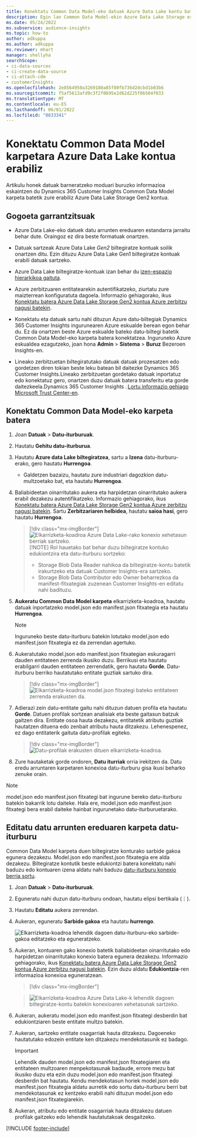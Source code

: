 ```yaml
---
title: Konektatu Common Data Model-eko datuak Azure Data Lake kontu batekin
description: Egin lan Common Data Model-ekin Azure Data Lake Storage erabiliz.
ms.date: 05/24/2022
ms.subservice: audience-insights
ms.topic: how-to
author: adkuppa
ms.author: adkuppa
ms.reviewer: mhart
manager: shellyha
searchScope:
- ci-data-sources
- ci-create-data-source
- ci-attach-cdm
- customerInsights
ms.openlocfilehash: 2e8564950a3269180a85f80fb736d2dcbd1b03b6
ms.sourcegitcommit: f5af5613afd9c3f2f0695e2d62d225f0b504f033
ms.translationtype: MT
ms.contentlocale: eu-ES
ms.lasthandoff: 06/01/2022
ms.locfileid: "8833341"
---
```

# <a name="connect-to-a-common-data-model-folder-using-an-azure-data-lake-account"></a>Konektatu Common Data Model karpetara Azure Data Lake kontua erabiliz

Artikulu honek datuak barneratzeko moduari buruzko informazioa eskaintzen du Dynamics 365 Customer Insights Common Data Model karpeta batetik zure erabiliz Azure Data Lake Storage Gen2 kontua.

## <a name="important-considerations"></a>Gogoeta garrantzitsuak

- Azure Data Lake-eko datuek datu arrunten ereduaren estandarra jarraitu behar dute. Oraingoz ez dira beste formatuak onartzen.

- Datuak sartzeak Azure Data Lake *Gen2* biltegiratze kontuak soilik onartzen ditu. Ezin dituzu Azure Data Lake Gen1 biltegiratze kontuak erabili datuak sartzeko.

- Azure Data Lake biltegiratze-kontuak izan behar du [izen-espazio hierarkikoa gaituta](/azure/storage/blobs/data-lake-storage-namespace).

- Azure zerbitzuaren entitatearekin autentifikatzeko, ziurtatu zure maizterrean konfiguratuta dagoela. Informazio gehiagorako, ikus [Konektatu batera Azure Data Lake Storage Gen2 kontua Azure zerbitzu nagusi batekin](connect-service-principal.md).

- Konektatu eta datuak sartu nahi dituzun Azure datu-biltegiak Dynamics 365 Customer Insights ingurunearen Azure eskualde berean egon behar du. Ez da onartzen beste Azure eskualde bateko datu-biltegi batetik Common Data Model-eko karpeta batera konektatzea. Inguruneko Azure eskualdea ezagutzeko, joan hona **Admin** > **Sistema** > **Buruz** Bezeroen Insights-en.

- Lineako zerbitzuetan biltegiratutako datuak datuak prozesatzen edo gordetzen diren tokian beste leku batean bil daitezke Dynamics 365 Customer Insights.Lineako zerbitzuetan gordetako datuak inportatuz edo konektatuz gero, onartzen duzu datuak batera transferitu eta gorde daitezkeela.Dynamics 365 Customer Insights . [Lortu informazio gehiago Microsoft Trust Center-en](https://www.microsoft.com/trust-center).

## <a name="connect-to-a-common-data-model-folder"></a>Konektatu Common Data Model-eko karpeta batera

1. Joan **Datuak** > **Datu-iturburuak**.

1. Hautatu **Gehitu datu-iturburua**.

1. Hautatu **Azure data Lake biltegiratzea**, sartu a **Izena** datu-iturburu-erako, gero hautatu **Hurrengoa**.

   - Galdetzen bazaizu, hautatu zure industriari dagozkion datu-multzoetako bat, eta hautatu **Hurrengoa**.

1. Baliabideetan oinarritutako aukera eta harpidetzan oinarritutako aukera erabil dezakezu autentifikatzeko. Informazio gehiagorako, ikus [Konektatu batera Azure Data Lake Storage Gen2 kontua Azure zerbitzu nagusi batekin](connect-service-principal.md). Sartu **Zerbitzariaren helbidea**, hautatu **saioa hasi**, gero hautatu **Hurrengoa**.
   > [!div class="mx-imgBorder"]
   > ![Elkarrizketa-koadroa Azure Data Lake-rako konexio xehetasun berriak sartzeko.](media/enter-new-storage-details.png)
   > [!NOTE]
   > Rol hauetako bat behar duzu biltegiratze kontuko edukiontzira eta datu-iturburu sortzeko:
   >
   >  - Storage Blob Data Reader nahikoa da biltegiratze-kontu batetik irakurtzeko eta datuak Customer Insights-era sartzeko. 
   >  - Storage Blob Data Contributor edo Owner beharrezkoa da manifest-fitxategiak zuzenean Customer Insights-en editatu nahi badituzu.

1. **Aukeratu Common Data Model karpeta** elkarrizketa-koadroa, hautatu datuak inportatzeko model.json edo manifest.json fitxategia eta hautatu **Hurrengoa**.
   > [!NOTE]
   > Inguruneko beste datu-iturburu batekin lotutako model.json edo manifest.json fitxategia ez da zerrendan agertuko.

1. Aukeratutako model.json edo manifest.json fitxategian eskuragarri dauden entitateen zerrenda ikusiko duzu. Berrikusi eta hautatu erabilgarri dauden entitateen zerrendatik, gero hautatu **Gorde**. Datu-iturburu berriko hautatutako entitate guztiak sartuko dira.
   > [!div class="mx-imgBorder"]
   > ![Elkarrizketa-koadroa model.json fitxategi bateko entitateen zerrenda erakusten da.](media/review-entities.png)

1. Adierazi zein datu-entitate gaitu nahi dituzun datuen profila eta hautatu **Gorde**. Datuen profilak sortzean analisiak eta beste gaitasun batzuk gaitzen dira. Entitate osoa hauta dezakezu, entitatetik atributu guztiak hautatzen dituena edo zenbait atributu hauta ditzakezu. Lehenespenez, ez dago entitaterik gaituta datu-profilak egiteko.
   > [!div class="mx-imgBorder"]
   > ![Datu-profilak erakusten dituen elkarrizketa-koadroa.](media/dataprofiling-entities.png)

1. Zure hautaketak gorde ondoren, **Datu iturriak** orria irekitzen da. Datu eredu arruntaren karpetaren konexioa datu-iturburu gisa ikusi beharko zenuke orain.

> [!NOTE]
> model.json edo manifest.json fitxategi bat ingurune bereko datu-iturburu batekin bakarrik lotu daiteke. Hala ere, model.json edo manifest.json fitxategi bera erabil daiteke hainbat ingurunetako datu-iturburuetarako.

## <a name="edit-a-common-data-model-folder-data-source"></a>Editatu datu arrunten ereduaren karpeta datu-iturburu

Common Data Model karpeta duen biltegiratze konturako sarbide gakoa egunera dezakezu. Model.json edo manifest.json fitxategia ere alda dezakezu. Biltegiratze kontutik beste edukiontzi batera konektatu nahi baduzu edo kontuaren izena aldatu nahi baduzu [datu-iturburu konexio berria sortu](#connect-to-a-common-data-model-folder).

1. Joan **Datuak** > **Datu-iturburuak**.

2. Eguneratu nahi duzun datu-iturburu ondoan, hautatu elipsi bertikala (&vellip;).

3. Hautatu **Editatu** aukera zerrendan.

4. Aukeran, eguneratu **Sarbide gakoa** eta hautatu **hurrengo**.

   ![Elkarrizketa-koadroa lehendik dagoen datu-iturburu-eko sarbide-gakoa editatzeko eta eguneratzeko.](media/edit-access-key.png)

5. Aukeran, kontuaren gako konexio batetik baliabideetan oinarritutako edo harpidetzan oinarritutako konexio batera egunera dezakezu. Informazio gehiagorako, ikus [Konektatu batera Azure Data Lake Storage Gen2 kontua Azure zerbitzu nagusi batekin](connect-service-principal.md). Ezin duzu aldatu **Edukiontzia**-ren informazioa konexioa eguneratzean.
   > [!div class="mx-imgBorder"]

   > ![Elkarrizketa-koadroa Azure Data Lake-k lehendik dagoen biltegiratze-kontu batekin konexioaren xehetasunak sartzeko.](media/enter-existing-storage-details.png)

6. Aukeran, aukeratu model.json edo manifest.json fitxategi desberdin bat edukiontziaren beste entitate multzo batekin.

7. Aukeran, sartzeko entitate osagarriak hauta ditzakezu. Dagoeneko hautatutako edozein entitate ken ditzakezu mendekotasunik ez badago.

   > [!IMPORTANT]
   > Lehendik dauden model.json edo manifest.json fitxategiaren eta entitateen multzoaren menpekotasunak badaude, errore mezu bat ikusiko duzu eta ezin duzu model.json edo manifest.json fitxategi desberdin bat hautatu. Kendu mendekotasun horiek model.json edo manifest.json fitxategia aldatu aurretik edo sortu datu-iturburu berri bat mendekotasunak ez kentzeko erabili nahi dituzun model.json edo manifest.json fitxategiarekin.

8. Aukeran, atributu edo entitate osagarriak hauta ditzakezu datuen profilak gaitzeko edo lehendik hautatutakoak desgaitzeko.

[!INCLUDE [footer-include](includes/footer-banner.md)]
